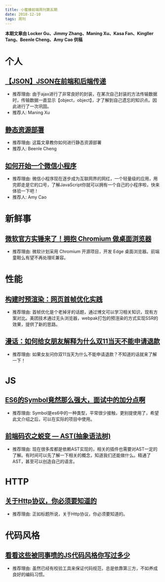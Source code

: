 ```yaml
---
title: 小蜜蜂前端周刊第五期
date: 2018-12-10
tags: 周刊
---
```


**本期文章由 Locker Gu、Jimmy Zhang、Maning Xu、Kasa Fan、Kingller Tang、Beenle Cheng、Amy Cao 供稿**

# 个人

## [【JSON】JSON在前端和后端传递](https://www.jianshu.com/p/9e652f90c1c0)

+ 推荐理由: 由于ajax进行了非常良好的封装，在某次自己封装的方法传输数据时，传输数据一直显示【object，object】，才了解到自己遗忘的知识点。因此进行了一次巩固。
+ 推荐人: Maning Xu

## [静态资源部署](https://beenle-xiaojie.github.io/2018/12/09/deploy/)

+ 推荐理由: 这篇文章教你如何进行静态资源部署
+ 推荐人: Beenle Cheng

## [如何开始一个微信小程序](https://www.jianshu.com/p/fe3691805ed5)

+ 推荐理由: 微信小程序现在逐步成为互联网界的网红，一个轻量级的应用，用完即走是它的口号，了解JavaScript你就可以拥有一个自己的小程序啦，快来体验一下吧！
+ 推荐人: Amy Cao

# 新鲜事

## [微软官方实锤来了！拥抱 Chromium 做桌面浏览器](https://mp.weixin.qq.com/s/Qj7ij4qYcfhXd_LnbLKu9w)

+ 推荐理由: 微软计划采用 Chromium 开源项目，开发 Edge 桌面浏览器。前端童鞋么有望不再处理IE兼容。

# 性能

## [构建时预渲染：网页首帧优化实践](https://tech.meituan.com/first_contentful_paint_practice.html)

+ 推荐理由: 首帧优化是个老掉牙的话题，通过博文可以学习相关知识，现有方案对比。美团技术通过无头浏览器，webpak打包的预渲染的方式实现SSR的效果，提供了新的思路。

## [漫话：如何给女朋友解释为什么双11当天不能申请退款](https://mp.weixin.qq.com/s/yyvmUMyVdrew9QGtIOcXhA)

+ 推荐理由: 如果女友问你双11当天为什么不能申请退款？不知道的话就来了解一下！

# JS

## [ES6的Symbol竟然那么强大，面试中的加分点啊](https://juejin.im/post/5bdbb3406fb9a022752c319e)

+ 推荐理由: Symbol是es6中的一种类型，平常很少接触，更别提使用了，希望此文介绍之后，可以在实际的项目中使用。

## [前端码农之蜕变 — AST(抽象语法树)](https://github.com/CodeLittlePrince/blog/issues/19#issue-384220522)

+ 推荐理由: 现在很多库都是依赖AST实现的，相关的插件也需要对AST一定的了解。有时间可以先了解一下相关的概念，知道我们还能做什么。精通了AST，甚至可以创造自己的语言。

# HTTP

## [关于Http协议，你必须要知道的](https://segmentfault.com/a/1190000016751071)

+ 推荐理由: 正如标题所说，关于Http协议，你必须要知道的。

# 代码风格

## [看看这些被同事喷的JS代码风格你写过多少](https://github.com/jackiewillen/blog/issues/14)

+ 推荐理由: 虽然已经有校验工具来保证代码规范，总是依靠第三方，不如养成良好的编码习惯。